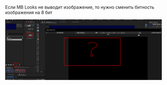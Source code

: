Если MB Looks не выводит изображение, то нужно сменить битность изображения на 8 бит

![](_png/Pasted%20image%2020221020192121.png)